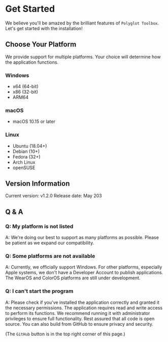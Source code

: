 # Get Started

We believe you'll be amazed by the brilliant features of `Polyglot Toolbox`. Let's get started with the installation!

## Choose Your Platform

We provide support for multiple platforms. Your choice will determine how the application functions.

### Windows

- x64 (64-bit)
- x86 (32-bit)
- ARM64

### macOS

- macOS 10.15 or later

### Linux

- Ubuntu (18.04+)
- Debian (10+)
- Fedora (32+)
- Arch Linux
- openSUSE

## Version Information

Current version: v1.2.0
Release date: May 203

## Q & A

### Q: My platform is not listed

A: We're doing our best to support as many platforms as possible. Please be patient as we expand our compatibility.

### Q: Some platforms are not available

A: Currently, we officially support Windows. For other platforms, especially Apple systems, we don't have a Developer Account to publish applications. The WearOS and ColorOS platforms are still under development.

### Q: I can't start the program

A: Please check if you've installed the application correctly and granted it the necessary permissions. The application requires read and write access to perform its functions. We recommend running it with administrator privileges to ensure full functionality. Rest assured that all code is open source. You can also build from GitHub to ensure privacy and security.

(The `GitHub` button is in the top right corner of this page.)
